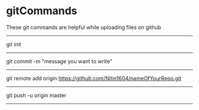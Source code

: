 # gitCommands                                                 
These git commands are helpful while uploading files on github
_________________________________________________________________________
git init
_________________________________________________________________________
git commit -m "message you want to write"
_________________________________________________________________________
git remote add origin https://github.com/Nitin1604/nameOfYourRepo.git
_________________________________________________________________________
git push -u origin master
_________________________________________________________________________
